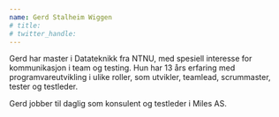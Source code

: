 ```yaml
---
name: Gerd Stalheim Wiggen
# title: 
# twitter_handle: 
---
```

Gerd har master i Datateknikk fra NTNU, med spesiell interesse for kommunikasjon i team og testing. Hun har 13 års erfaring med programvareutvikling i ulike roller, som utvikler, teamlead, scrummaster, tester og testleder.

Gerd jobber til daglig som konsulent og testleder i Miles AS.
